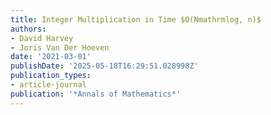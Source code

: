 ```yaml
---
title: Integer Multiplication in Time $O(Nmathrmlog, n)$
authors:
- David Harvey
- Joris Van Der Hoeven
date: '2021-03-01'
publishDate: '2025-05-18T16:29:51.028998Z'
publication_types:
- article-journal
publication: '*Annals of Mathematics*'
---
```

